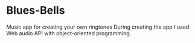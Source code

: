 # Blues-Bells
Music app for creating your own ringtones
During creating the app I used Web audio API with object-oriented programming.
